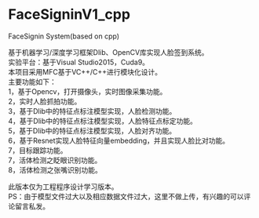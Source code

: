 # FaceSigninV1_cpp
FaceSignin System(based on cpp)
   
基于机器学习/深度学习框架Dlib、OpenCV库实现人脸签到系统。  
实验平台：基于Visual Studio2015，Cuda9。  
本项目采用MFC基于VC++/C++进行模块化设计。  
主要功能如下：  
1，基于Opencv，打开摄像头，实时图像采集功能。  
2，实时人脸抓拍功能。  
3，基于Dlib中的特征点标注模型实现，人脸检测功能。  
4，基于Dlib中的特征点标注模型实现，人脸特征点标定功能。  
5，基于Dlib中的特征点标注模型实现，人脸对齐功能。  
6，基于Resnet实现人脸特征向量embedding，并且实现人脸比对功能。  
7，目标跟踪功能。  
7，活体检测之眨眼识别功能。  
8，活体检测之张嘴识别功能。  

此版本仅为工程程序设计学习版本。   
PS：由于模型文件过大以及相应数据文件过大，这里不做上传，有兴趣的可以评论留言私发。

